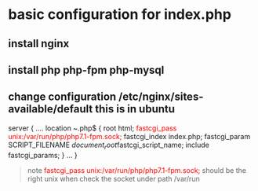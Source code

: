 # basic configuration for index.php

## install nginx

## install php php-fpm php-mysql

## change configuration /etc/nginx/sites-available/default  this is in ubuntu


server {
        ....
        location ~.php$ {
                root html;
                <font color="red">fastcgi_pass unix:/var/run/php/php7.1-fpm.sock;</font>
                fastcgi_index index.php;
                fastcgi_param SCRIPT_FILENAME $document_root$fastcgi_script_name;
                include fastcgi_params;
        }
        ...
}


> note 
> <font color="red">fastcgi_pass unix:/var/run/php/php7.1-fpm.sock;</font> 
> should be the right unix when check the socket under path /var/run